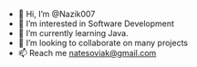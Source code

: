 - 👋 Hi, I’m @Nazik007
- 👀 I’m interested in Software Development 
- 🌱 I’m currently learning Java.
- 💞️ I’m looking to collaborate on many projects
- 📫 Reach me natesoviak@gmail.com

<!---
Nazik007/Nazik007 is a ✨ special ✨ repository because its `README.md` (this file) appears on your GitHub profile.
You can click the Preview link to take a look at your changes.
--->
